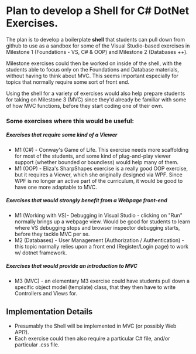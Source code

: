 # Plan to develop a Shell for C# DotNet Exercises.

The plan is to develop a boilerplate **shell** that students can pull down from github to use as a sandbox for some of the Visual Studio-based exercises in Milestone 1 (Foundations - VS, C# & OOP) and Milestone 2 (Databases ++).  

Milestone exercises could then be worked on inside of the shell, with the students able to focus only on the Foundations and Database materials, without having to think about MVC.  This seems important especially for topics that normally require some sort of front end.

Using the shell for a variety of exercises would also help prepare students for taking on Milestone 3 (MVC) since they'd already be familiar with some of how MVC functions, before they start coding one of their own.  

### Some exercises where this would be useful:

##### Exercises that require some kind of a Viewer
* M1 (C#) - Conway's Game of Life.  This exercise needs more scaffolding for most of the students, and some kind of plug-and-play viewer support (whether bounded or boundless) would help many of them.
* M1 (OOP) - Eliza's SharpShapes exercise is a really good OOP exercise, but it requires a Viewer, which she originally designed via WPF.  Since WPF is no longer an active part of the curriculum, it would be good to have one more adaptable to MVC.

##### Exercises that would strongly benefit from a Webpage front-end
* M1 (Working with VS)- Debugging in Visual Studio - clicking on "Run" normally brings up a webpage view. Would be good for students to learn where VS debugging stops and browser inspector debugging starts, before they tackle MVC per se.
* M2 (Databases) - User Management (Authorization / Authentication) - this topic normally relies upon a front end (Register/Login page) to work w/ dotnet framework.

##### Exercises that would provide an introduction to MVC
* M3 (MVC) - an elementary M3 exercise could have students pull down a specific object model (template) class, that they then have to write Controllers and Views for.

## Implementation Details
* Presumably the Shell will be implemented in MVC (or possibly Web API?).  
* Each exercise could then also require a particular C# file, and/or particular .css file.
